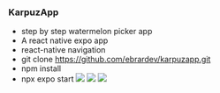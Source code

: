 ### KarpuzApp
- step by step watermelon picker app
-  A react native expo app
- react-native navigation
- git clone https://github.com/ebrardev/karpuzapp.git
- npm install
- npx expo start
![](https://cdn.discordapp.com/attachments/860256092541157380/1140242190598144030/Ekran_Resmi_2023-08-13_14.14.29.png)
![](https://cdn.discordapp.com/attachments/860256092541157380/1140242230204973108/Ekran_Resmi_2023-08-13_14.14.44.png)
![](https://cdn.discordapp.com/attachments/860256092541157380/1140242255769251840/Ekran_Resmi_2023-08-13_14.14.51.png)

